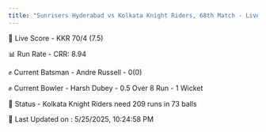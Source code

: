 ```yaml
---
title: "Sunrisers Hyderabad vs Kolkata Knight Riders, 68th Match - Live Cricket Score"
---
```


🔴 Live Score - KKR 70/4 (7.5)  

📊 Run Rate - CRR: 8.94  

✊ Current Batsman - Andre Russell - 0(0)  

✊ Current Bowler - Harsh Dubey - 0.5 Over 8 Run - 1 Wicket  

📑 Status - Kolkata Knight Riders need 209 runs in 73 balls

📝 Last Updated on : 5/25/2025, 10:24:58 PM  



